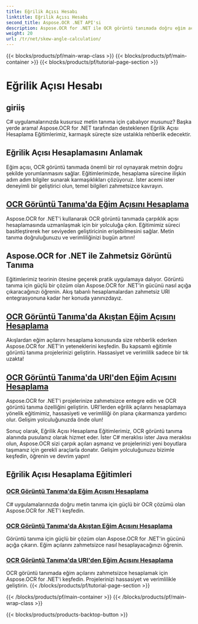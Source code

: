 ```yaml
---
title: Eğrilik Açısı Hesabı
linktitle: Eğrilik Açısı Hesabı
second_title: Aspose.OCR .NET API'si
description: Aspose.OCR for .NET ile OCR görüntü tanımada doğru eğim açısı hesaplamasının sırlarını açığa çıkarın. Projelerinizde hassasiyeti ve verimliliği zahmetsizce artırın.
weight: 20
url: /tr/net/skew-angle-calculation/
---
```


{{< blocks/products/pf/main-wrap-class >}}
{{< blocks/products/pf/main-container >}}
{{< blocks/products/pf/tutorial-page-section >}}

# Eğrilik Açısı Hesabı

## giriiş

C# uygulamalarınızda kusursuz metin tanıma için çabalıyor musunuz? Başka yerde arama! Aspose.OCR for .NET tarafından desteklenen Eğrilik Açısı Hesaplama Eğitimlerimiz, karmaşık süreçte size ustalıkla rehberlik edecektir.

## Eğrilik Açısı Hesaplamasını Anlamak
Eğim açısı, OCR görüntü tanımada önemli bir rol oynayarak metnin doğru şekilde yorumlanmasını sağlar. Eğitimlerimizde, hesaplama sürecine ilişkin adım adım bilgiler sunarak karmaşıklıkları çözüyoruz. İster acemi ister deneyimli bir geliştirici olun, temel bilgileri zahmetsizce kavrayın.

## [OCR Görüntü Tanıma'da Eğim Açısını Hesaplama](./calculate-skew-angle/)
Aspose.OCR for .NET'i kullanarak OCR görüntü tanımada çarpıklık açısı hesaplamasında uzmanlaşmak için bir yolculuğa çıkın. Eğitimimiz süreci basitleştirerek her seviyeden geliştiricinin erişebilmesini sağlar. Metin tanıma doğruluğunuzu ve verimliliğinizi bugün artırın!

## Aspose.OCR for .NET ile Zahmetsiz Görüntü Tanıma
Eğitimlerimiz teorinin ötesine geçerek pratik uygulamaya dalıyor. Görüntü tanıma için güçlü bir çözüm olan Aspose.OCR for .NET'in gücünü nasıl açığa çıkaracağınızı öğrenin. Akış tabanlı hesaplamalardan zahmetsiz URI entegrasyonuna kadar her konuda yanınızdayız.

## [OCR Görüntü Tanıma'da Akıştan Eğim Açısını Hesaplama](./calculate-skew-angle-from-stream/)
Akışlardan eğim açılarını hesaplama konusunda size rehberlik ederken Aspose.OCR for .NET'in yeteneklerini keşfedin. Bu kapsamlı eğitimle görüntü tanıma projelerinizi geliştirin. Hassasiyet ve verimlilik sadece bir tık uzakta!

## [OCR Görüntü Tanıma'da URI'den Eğim Açısını Hesaplama](./calculate-skew-angle-from-uri/)
Aspose.OCR for .NET'i projelerinize zahmetsizce entegre edin ve OCR görüntü tanıma özelliğini geliştirin. URI'lerden eğrilik açılarını hesaplamaya yönelik eğitimimiz, hassasiyeti ve verimliliği ön plana çıkarmanıza yardımcı olur. Gelişim yolculuğunuzda önde olun!

Sonuç olarak, Eğrilik Açısı Hesaplama Eğitimlerimiz, OCR görüntü tanıma alanında pusulanız olarak hizmet eder. İster C# meraklısı ister Java meraklısı olun, Aspose.OCR sizi çarpık açıları aşmanız ve projelerinizi yeni boyutlara taşımanız için gerekli araçlarla donatır. Gelişim yolculuğunuzu bizimle keşfedin, öğrenin ve devrim yapın!
## Eğrilik Açısı Hesaplama Eğitimleri
### [OCR Görüntü Tanıma'da Eğim Açısını Hesaplama](./calculate-skew-angle/)
C# uygulamalarınızda doğru metin tanıma için güçlü bir OCR çözümü olan Aspose.OCR for .NET'i keşfedin.
### [OCR Görüntü Tanıma'da Akıştan Eğim Açısını Hesaplama](./calculate-skew-angle-from-stream/)
Görüntü tanıma için güçlü bir çözüm olan Aspose.OCR for .NET'in gücünü açığa çıkarın. Eğim açılarını zahmetsizce nasıl hesaplayacağınızı öğrenin.
### [OCR Görüntü Tanıma'da URI'den Eğim Açısını Hesaplama](./calculate-skew-angle-from-uri/)
OCR görüntü tanımada eğim açılarını zahmetsizce hesaplamak için Aspose.OCR for .NET'i keşfedin. Projelerinizi hassasiyet ve verimlilikle geliştirin.
{{< /blocks/products/pf/tutorial-page-section >}}

{{< /blocks/products/pf/main-container >}}
{{< /blocks/products/pf/main-wrap-class >}}

{{< blocks/products/products-backtop-button >}}
